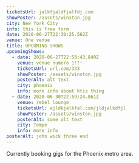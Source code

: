 ```yaml
---
ticketsUrl: jalkfjaldfjalfdj.com
showPoster: /assets/winston.jpg
city: New York City
info: this is free form
date: 2020-06-27T22:30:25.562Z
venue: One venue
title: UPCOMING SHOWS
upcomingShows:
  - date: 2020-06-27T22:58:43.840Z
    venue: venue numero 1!!!
    ticketsUrl: url.com/333
    showPoster: /assets/winston.jpg
    posterAlt: alt text
    city: phoenix
    info: more info about htis thing
  - date: 2020-06-30T22:59:24.061Z
    venue: rebel lounge
    ticketsUrl: ajldkjalkfal.com/jldjalkdfjl
    showPoster: /assets/winston.jpg
    posterAlt: some alt text
    city: Tempe
    info: more info
posterAlt: john wick three end
---
```

Currently booking gigs for the Phoenix metro area.